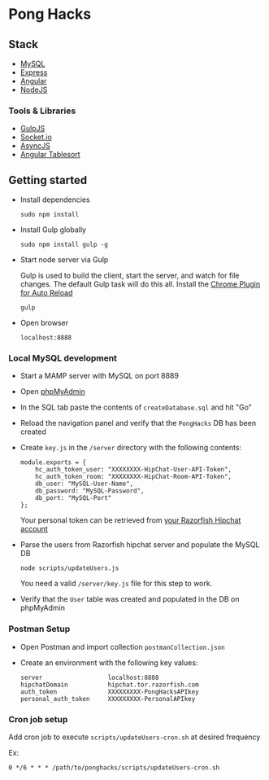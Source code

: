 # Pong Hacks

## Stack

* [MySQL](http://www.mysql.com/)
* [Express](http://expressjs.com/)
* [Angular](https://angularjs.org/)
* [NodeJS](http://nodejs.org)

### Tools & Libraries

* [GulpJS](https://github.com/gulpjs/gulp)
* [Socket.io](https://github.com/Automattic/socket.io)
* [AsyncJS](https://github.com/caolan/async)
* [Angular Tablesort](https://github.com/mattiash/angular-tablesort)

## Getting started

* Install dependencies

	```
	sudo npm install
	```
	
* Install Gulp globally
	
	```
	sudo npm install gulp -g
	```

* Start node server via Gulp
	
	Gulp is used to build the client, start the server, and watch for file changes. The default Gulp task will do this all. Install the [Chrome Plugin for Auto Reload](https://chrome.google.com/webstore/detail/livereload/jnihajbhpnppcggbcgedagnkighmdlei)

	```
	gulp
	```

* Open browser

	```
	localhost:8888
	```

### Local MySQL development

* Start a MAMP server with MySQL on port 8889

* Open [phpMyAdmin](http://localhost/MAMP/index.php?page=phpmyadmin&language=English)

* In the SQL tab paste the contents of `createDatabase.sql` and hit "Go"

* Reload the navigation panel and verify that the `PongHacks` DB has been created

* Create `key.js` in the `/server` directory with the following contents:

	```
	module.exports = {
	    hc_auth_token_user: "XXXXXXXX-HipChat-User-API-Token",
	    hc_auth_token_room: "XXXXXXXX-HipChat-Room-API-Token",
	    db_user: "MySQL-User-Name",
		db_password: "MySQL-Password",
		db_port: "MySQL-Port"
    };
	```

	Your personal token can be retrieved from [your Razorfish Hipchat account](https://hipchat.tor.razorfish.com/account/api)

* Parse the users from Razorfish hipchat server and populate the MySQL DB

	```
	node scripts/updateUsers.js
	```

	You need a valid `/server/key.js` file for this step to work.

* Verify that the `User` table was created and populated in the DB on phpMyAdmin

### Postman Setup

* Open Postman and import collection `postmanCollection.json`

* Create an environment with the following key values:
	
	```
	server	 				localhost:8888
	hipchatDomain			hipchat.tor.razorfish.com
	auth_token				XXXXXXXXX-PongHacksAPIkey
	personal_auth_token		XXXXXXXXX-PersonalAPIkey
	```
	
### Cron job setup
Add cron job to execute `scripts/updateUsers-cron.sh` at desired frequency

Ex:
```
0 */6 * * * /path/to/ponghacks/scripts/updateUsers-cron.sh
```

